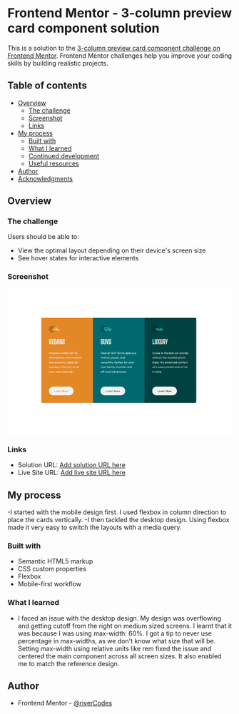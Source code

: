 # Frontend Mentor - 3-column preview card component solution

This is a solution to the [3-column preview card component challenge on Frontend Mentor](https://www.frontendmentor.io/challenges/3column-preview-card-component-pH92eAR2-). Frontend Mentor challenges help you improve your coding skills by building realistic projects. 

## Table of contents

- [Overview](#overview)
  - [The challenge](#the-challenge)
  - [Screenshot](#screenshot)
  - [Links](#links)
- [My process](#my-process)
  - [Built with](#built-with)
  - [What I learned](#what-i-learned)
  - [Continued development](#continued-development)
  - [Useful resources](#useful-resources)
- [Author](#author)
- [Acknowledgments](#acknowledgments)

## Overview

### The challenge

Users should be able to:

- View the optimal layout depending on their device's screen size
- See hover states for interactive elements

### Screenshot

![](./Screenshot.png)

### Links

- Solution URL: [Add solution URL here](https://your-solution-url.com)
- Live Site URL: [Add live site URL here](https://your-live-site-url.com)

## My process
-I started with the mobile design first. I used flexbox in column direction to place the cards vertically.
-I then tackled the desktop design. Using flexbox made it very easy to switch the layouts with a media query.
### Built with

- Semantic HTML5 markup
- CSS custom properties
- Flexbox
- Mobile-first workflow

### What I learned

- I faced an issue with the desktop design. My design was overflowing and getting cutoff from the right on medium sized screens. I learnt that it was because I was using max-width: 60%. I got a tip to never use percentage in max-widths, as we don't know what size that will be. Setting max-width using relative units like rem fixed the issue and centered the main component across all screen sizes. It also enabled me to match the reference design.

## Author

- Frontend Mentor - [@riverCodes](https://www.frontendmentor.io/profile/riverCodes)
